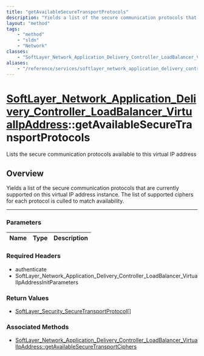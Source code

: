 ```yaml
---
title: "getAvailableSecureTransportProtocols"
description: "Yields a list of the secure communication protocols that are currently supported on this virtual IP address instance. Th... "
layout: "method"
tags:
    - "method"
    - "sldn"
    - "Network"
classes:
    - "SoftLayer_Network_Application_Delivery_Controller_LoadBalancer_VirtualIpAddress"
aliases:
    - "/reference/services/softlayer_network_application_delivery_controller_loadbalancer_virtualipaddress/getAvailableSecureTransportProtocols"
---
```

# [SoftLayer_Network_Application_Delivery_Controller_LoadBalancer_VirtualIpAddress](/reference/services/SoftLayer_Network_Application_Delivery_Controller_LoadBalancer_VirtualIpAddress)::getAvailableSecureTransportProtocols

Lists the secure communication protocols available to this virtual IP address 


## Overview 
Yields a list of the secure communication protocols that are currently supported on this virtual IP address instance. The list of supported ciphers for each protocol is culled to match availability. 

-----

### Parameters 
|Name | Type | Description |
| --- | --- | --- |


### Required Headers
* authenticate
* SoftLayer_Network_Application_Delivery_Controller_LoadBalancer_VirtualIpAddressInitParameters


### Return Values
* <a href='/reference/datatypes/SoftLayer_Security_SecureTransportProtocol'>SoftLayer_Security_SecureTransportProtocol[] </a>


### Associated Methods

*  [SoftLayer_Network_Application_Delivery_Controller_LoadBalancer_VirtualIpAddress::getAvailableSecureTransportCiphers](/reference/services/SoftLayer_Network_Application_Delivery_Controller_LoadBalancer_VirtualIpAddress/getAvailableSecureTransportCiphers )




